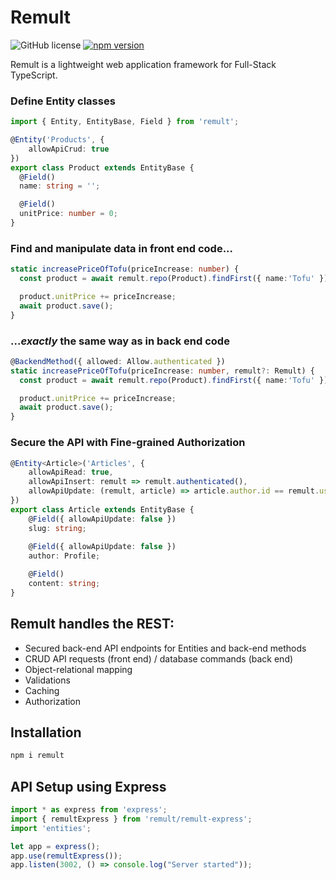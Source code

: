 # Remult
![GitHub license](https://img.shields.io/badge/license-MIT-blue.svg) [![npm version](https://badge.fury.io/js/remult.svg)](https://badge.fury.io/js/remult)

Remult is a lightweight web application framework for Full-Stack TypeScript.
### Define Entity classes
```ts
import { Entity, EntityBase, Field } from 'remult';

@Entity('Products', {
    allowApiCrud: true
})
export class Product extends EntityBase {
  @Field()
  name: string = '';

  @Field()
  unitPrice: number = 0;
}
```
### Find and manipulate data in front end code...
```ts
static increasePriceOfTofu(priceIncrease: number) {
  const product = await remult.repo(Product).findFirst({ name:'Tofu' });

  product.unitPrice += priceIncrease;
  await product.save();
}
```
### ...*exactly* the same way as in back end code
```ts
@BackendMethod({ allowed: Allow.authenticated })
static increasePriceOfTofu(priceIncrease: number, remult?: Remult) {
  const product = await remult.repo(Product).findFirst({ name:'Tofu' });

  product.unitPrice += priceIncrease;
  await product.save();
}
```

### Secure the API with Fine-grained Authorization
```ts
@Entity<Article>('Articles', {
    allowApiRead: true,
    allowApiInsert: remult => remult.authenticated(),
    allowApiUpdate: (remult, article) => article.author.id == remult.user.id
})
export class Article extends EntityBase {
    @Field({ allowApiUpdate: false })
    slug: string;
    
    @Field({ allowApiUpdate: false })
    author: Profile;

    @Field()
    content: string;
}
```

## Remult handles the REST:
* Secured back-end API endpoints for Entities and back-end methods
* CRUD API requests (front end) / database commands (back end)
* Object-relational mapping
* Validations
* Caching
* Authorization

## Installation
```sh
npm i remult
```

## API Setup using Express
```ts
import * as express from 'express';
import { remultExpress } from 'remult/remult-express';
import 'entities';

let app = express();
app.use(remultExpress());
app.listen(3002, () => console.log("Server started"));
```